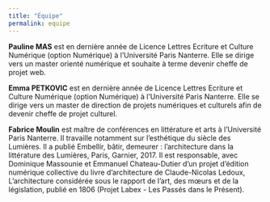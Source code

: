 ```yaml
---
title: "Équipe"
permalink: equipe
---
```


**Pauline MAS** est en dernière année de Licence Lettres Ecriture et Culture Numérique (option Numérique) à l’Université Paris Nanterre. Elle se dirige vers un master orienté numérique et souhaite à terme devenir cheffe de projet web.


**Emma PETKOVIC** est en dernière année de Licence Lettres Ecriture et Culture Numérique (option Numérique) à l’Université Paris Nanterre. Elle se dirige vers un master de direction de projets numériques et culturels afin de devenir cheffe de projet culturel.

**Fabrice Moulin** est maître de conférences en littérature et arts à l’Université Paris Nanterre. Il travaille notamment sur l’esthétique du siècle des Lumières. Il a publié Embellir, bâtir, demeurer : l’architecture dans la littérature des Lumières, Paris, Garnier, 2017. Il est responsable, avec Dominique Massounie et Emmanuel Chateau-Dutier d’un projet d’édition numérique collective du livre d’architecture de Claude-Nicolas Ledoux, L’architecture considérée sous le rapport de l’art, des mœurs et de la législation, publié en 1806 (Projet Labex - Les Passés dans le Présent).
